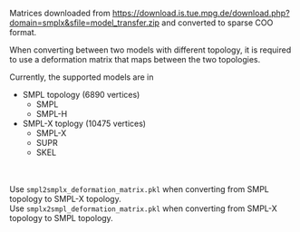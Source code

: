 Matrices downloaded from https://download.is.tue.mpg.de/download.php?domain=smplx&sfile=model_transfer.zip and converted to sparse COO format.

When converting between two models with different topology, it is required to use a deformation matrix that maps between the two topologies.

Currently, the supported models are in

- SMPL topology (6890 vertices)
  - SMPL
  - SMPL-H
- SMPL-X toplogy (10475 vertices)
  - SMPL-X
  - SUPR
  - SKEL

\
\
Use `smpl2smplx_deformation_matrix.pkl` when converting from SMPL topology to SMPL-X topology.\
Use `smplx2smpl_deformation_matrix.pkl` when converting from SMPL-X topology to SMPL topology.
